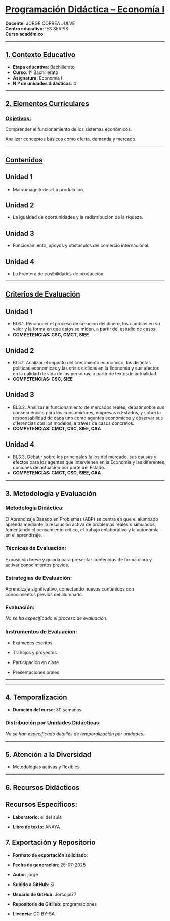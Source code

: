 # <u>Programación Didáctica – Economía I</u>

**Docente**: JORGE CORREA JULVE  
**Centro educativo**: IES SERPIS  
**Curso académico**:   

---

## <u>1. Contexto Educativo</u>

- **Etapa educativa**: Bachillerato
- **Curso**: 1º Bachillerato
- **Asignatura**: Economía I
- **N.º de unidades didácticas**: 4

---
## <u>2. Elementos Curriculares</u>

### <u>Objetivos:</u>



Comprender el funcionamiento de los sistemas económicos.

Analizar conceptos básicos como oferta, demanda y mercado.



---

## <u>Contenidos</u>

## Unidad 1
- Macromagnitudes: La produccion.
## Unidad 2
- La igualdad de oportunidades y la redistribucion de la riqueza.
## Unidad 3
- Funcionamiento, apoyos y obstaculos del comercio internacional.
## Unidad 4
- La Frontera de posibilidades de produccion.


---

## <u>Criterios de Evaluación</u>

## Unidad 1
- BL6.1. Reconocer el proceso de creacion del dinero, los cambios en su valor y la forma en que estos se miden, a partir del estudio de casos.
- **COMPETENCIAS: CSC, CMCT, SIEE**
## Unidad 2
- BL5.1. Analizar el impacto del crecimiento economico, las distintas politicas economicas y las crisis ciclicas en la Economia y sus efectos en la calidad de vida de las personas, a partir de textosde actualidad.
- **COMPETENCIAS: CSC, SIEE**
## Unidad 3
- BL3.2. Analizar el funcionamiento de mercados reales, debatir sobre sus consecuencias para los consumidores, empresas o Estados, y sobre la responsabilidad de cada uno como agentes economicos y observar sus diferencias con los modelos, a traves de casos concretos.
- **COMPETENCIAS: CMCT, CSC, SIEE, CAA**
## Unidad 4
- BL3.3. Debatir sobre los principales fallos del mercado, sus causas y efectos para los agentes que intervienen en la Economia y las diferentes opciones de actuacion por parte del Estado.
- **COMPETENCIAS: CMCT, CSC, SIEE, CAA**


---

## 3. Metodología y Evaluación

### Metodología Didáctica:

El Aprendizaje Basado en Problemas (ABP) se centra en que el alumnado aprenda mediante la resolución activa de problemas reales o simulados, fomentando el pensamiento crítico, el trabajo colaborativo y la autonomía en el aprendizaje.


### Técnicas de Evaluación:

Exposición breve y guiada para presentar contenidos de forma clara y activar conocimientos previos.


### Estrategias de Evaluación:

Aprendizaje significativo, conectando nuevos contenidos con conocimientos previos del alumnado.


### Evaluación:

_No se ha especificado el proceso de evaluación._


### Instrumentos de Evaluación:


- Exámenes escritos

- Trabajos y proyectos

- Participación en clase

- Presentaciones orales



---
---

## 4. Temporalización

- **Duración del curso**: 30 semanas

### **Distribución por Unidades Didácticas:**


_No se han especificado detalles de temporalización por unidades._


---

## 5. Atención a la Diversidad



* Metodologías activas y flexibles


---

## 6. Recursos Didácticos


## Recursos Específicos:

- **Laboratorio:** el del aula

- **Libro de texto:** ANAYA


## 7. Exportación y Repositorio

- **Formato de exportación solicitado**: 
- **Fecha de generación**: 25-07-2025
- **Autor**: jorge


- **Subido a GitHub**: Sí
- **Usuario de GitHub**: Jorcojul77
- **Repositorio de GitHub**: programaciones

- **Licencia**: CC BY-SA


